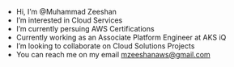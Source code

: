 -  Hi, I’m @Muhammad Zeeshan
-  I’m interested in Cloud Services
-  I’m currently persuing AWS Certifications
-  Currently working as an Associate Platform Engineer at AKS iQ
-  I’m looking to collaborate on Cloud Solutions Projects
-  You can reach me on my email mzeeshanaws@gmail.com

<!---
mzeeshanaws/mzeeshanaws is a ✨ special ✨ repository because its `README.md` (this file) appears on your GitHub profile.
You can click the Preview link to take a look at your changes.
--->

